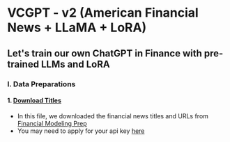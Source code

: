 # VCGPT - v2 (American Financial News + LLaMA + LoRA)
## Let's train our own ChatGPT in Finance with pre-trained LLMs and LoRA

### Ⅰ. Data Preparations
#### 1. [Download Titles](./data_preparations/FMP.ipynb)
* In this file, we downloaded the financial news titles and URLs from [Financial Modeling Prep](https://site.financialmodelingprep.com/) 
* You may need to apply for your api key [here](https://site.financialmodelingprep.com/developer/docs/api-keys/)  
